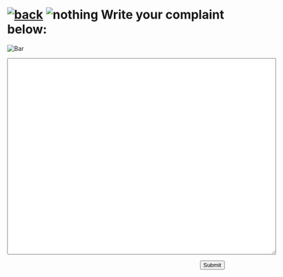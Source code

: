 # [![back](https://cdn.discordapp.com/emojis/887168885747511396?size=32)](https://dxrpy.github.io/Dxrpys-Garbage-Website/products) ![nothing](https://user-images.githubusercontent.com/64295233/134528980-3d398c71-0db3-4b63-8ea0-e537a35f251f.png) Write your complaint below:

![`Bar`](https://cdn.discordapp.com/attachments/584355797366997002/889006586406772746/4M7IWwP.png)

<p align=center>
  <textarea name="BallsBox" cols="75" rows="30">
  </textarea>
</p>

<div style="text-align:right"> 
  <form action="https://www.youtube.com/watch" method="get">
    <input type="hidden" name="v" value="LTobZMNm4Fw">
    <input type="submit" value="Submit">
  </form> 
</div>

